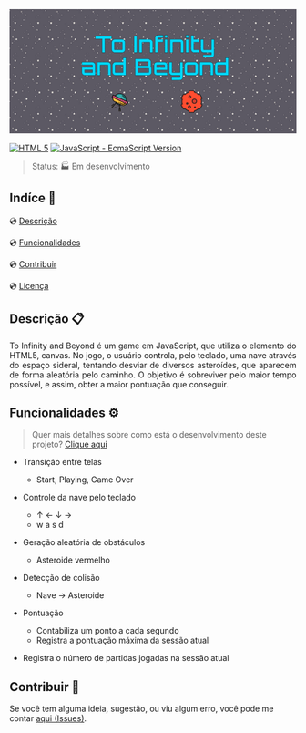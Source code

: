![Arte digital contendo o nome do projeto, "To Infinity and Beyond".][banner-img]

<!--Tecnologias Utilizadas e suas versões-->

[![HTML 5][html-badge]][html5-doc] [![JavaScript - EcmaScript Version][js-badge]][js-doc]

> Status: :factory: Em desenvolvimento

## Indíce :bookmark_tabs:

:cd: [Descrição](#descrição-clipboard) 

:cd: [Funcionalidades](#funcionalidades-gear)    

<!-- :cd: [Deploy](#deploy-satellite)  -->

:cd: [Contribuir](#contribuir-gift) 

:cd: [Licença](#licença-notebook_with_decorative_cover)

## Descrição :clipboard:

<p style="text-align:justify">
To Infinity and Beyond é um game em JavaScript, que utiliza o elemento do HTML5, canvas. No jogo, o usuário controla, pelo teclado, uma nave através do espaço sideral, tentando desviar de diversos asteroídes, que aparecem de forma aleatória pelo caminho. O objetivo é sobreviver pelo maior tempo possível, e assim, obter a maior pontuação que conseguir.
</p>

## Funcionalidades :gear:
> Quer mais detalhes sobre como está o desenvolvimento deste projeto? [Clique aqui][tarefas]

- Transição entre telas
    - Start, Playing, Game Over

- Controle da nave pelo teclado
    - ↑ ← ↓ →
    - w a s d

- Geração aleatória de obstáculos
    -  Asteroide vermelho

- Detecção de colisão
    - Nave → Asteroide

- Pontuação
    - Contabiliza um ponto a cada segundo
    - Registra a pontuação máxima da sessão atual

- Registra o número de partidas jogadas na sessão atual


<!-- ## Deploy :satellite: -->

<!--Layout ou link para o Deploy da aplicação-->

<!-- > Venha jogar e depois me diga o que achou! :video_game:

https\\\\:www.toinfinityandbeyond.com.br -->


## Contribuir :gift:

Se você tem alguma ideia, sugestão, ou viu algum erro, você pode me contar [aqui (Issues)][issues].

<!---Links utilizados no documento-->

[banner-img]: https://github.com/GustavoHerreroNunes/to-infinity-and-beyond/blob/main/src/img/Banner.png

[js-badge]: https://img.shields.io/static/v1?label=&message=ES6&color=gray&style=for-the-badge&logo=JavaScript
[js-doc]: https://developer.mozilla.org/pt-BR/docs/Web/JavaScript

[html-badge]:https://img.shields.io/static/v1?label=&message=html&color=gray&style=for-the-badge&logo=html5
[html5-doc]: https://developer.mozilla.org/en-US/docs/Glossary/HTML5

[tarefas]: https://github.com/GustavoHerreroNunes/to-infinity-and-beyond/projects

[issues]: https://github.com/GustavoHerreroNunes/to-infinity-and-beyond/issues
